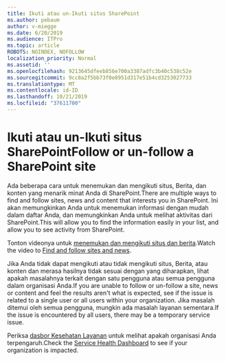 ```yaml
---
title: Ikuti atau un-Ikuti situs SharePoint
ms.author: pebaum
author: v-miegge
ms.date: 6/20/2019
ms.audience: ITPro
ms.topic: article
ROBOTS: NOINDEX, NOFOLLOW
localization_priority: Normal
ms.assetid: ''
ms.openlocfilehash: 9213645dfeeb856e700a3387adfc3b40c538c52e
ms.sourcegitcommit: 9cc8a2f5bb73f0e8951d317e51b4cd3253027733
ms.translationtype: MT
ms.contentlocale: id-ID
ms.lasthandoff: 10/21/2019
ms.locfileid: "37611700"
---
```

# <a name="follow-or-un-follow-a-sharepoint-site"></a><span data-ttu-id="cd0cf-102">Ikuti atau un-Ikuti situs SharePoint</span><span class="sxs-lookup"><span data-stu-id="cd0cf-102">Follow or un-follow a SharePoint site</span></span>

<span data-ttu-id="cd0cf-103">Ada beberapa cara untuk menemukan dan mengikuti situs, Berita, dan konten yang menarik minat Anda di SharePoint.</span><span class="sxs-lookup"><span data-stu-id="cd0cf-103">There are multiple ways to find and follow sites, news and content that interests you in SharePoint.</span></span> <span data-ttu-id="cd0cf-104">Ini akan memungkinkan Anda untuk menemukan informasi dengan mudah dalam daftar Anda, dan memungkinkan Anda untuk melihat aktivitas dari SharePoint.</span><span class="sxs-lookup"><span data-stu-id="cd0cf-104">This will allow you to find the information easily in your list, and allow you to see activity from SharePoint.</span></span>

<span data-ttu-id="cd0cf-105">Tonton videonya untuk [menemukan dan mengikuti situs dan berita](https://support.office.com/article/Video-Find-and-follow-sites-news-and-content-4411e38f-9bc5-4ecc-bd33-3dbe939ac84c).</span><span class="sxs-lookup"><span data-stu-id="cd0cf-105">Watch the video to [Find and follow sites and news](https://support.office.com/article/Video-Find-and-follow-sites-news-and-content-4411e38f-9bc5-4ecc-bd33-3dbe939ac84c).</span></span>

<span data-ttu-id="cd0cf-106">Jika Anda tidak dapat mengikuti atau tidak mengikuti situs, Berita, atau konten dan merasa hasilnya tidak sesuai dengan yang diharapkan, lihat apakah masalahnya terkait dengan satu pengguna atau semua pengguna dalam organisasi Anda.</span><span class="sxs-lookup"><span data-stu-id="cd0cf-106">If you are unable to follow or un-follow a site, news or content and feel the results aren't what is expected, see if the issue is related to a single user or all users within your organization.</span></span> <span data-ttu-id="cd0cf-107">Jika masalah ditemui oleh semua pengguna, mungkin ada masalah layanan sementara.</span><span class="sxs-lookup"><span data-stu-id="cd0cf-107">If the issue is encountered by all users, there may be a temporary service issue.</span></span>

<span data-ttu-id="cd0cf-108">Periksa [dasbor Kesehatan Layanan](https://admin.microsoft.com/AdminPortal/Home#/servicehealth) untuk melihat apakah organisasi Anda terpengaruh.</span><span class="sxs-lookup"><span data-stu-id="cd0cf-108">Check the [Service Health Dashboard](https://admin.microsoft.com/AdminPortal/Home#/servicehealth) to see if your organization is impacted.</span></span>
